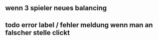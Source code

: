 ## wenn 3 spieler neues balancing

## todo error label / fehler meldung wenn man an falscher stelle clickt 